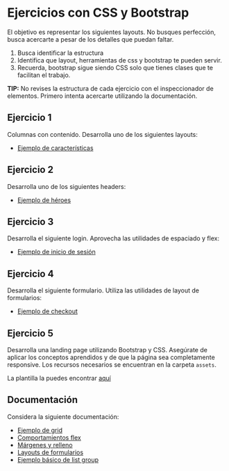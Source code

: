 # Ejercicios con CSS y Bootstrap

El objetivo es representar los siguientes layouts. No busques perfección, busca acercarte a pesar de los detalles que puedan faltar.

1. Busca identificar la estructura
2. Identifica que layout, herramientas de css y bootstrap te pueden servir.
3. Recuerda, bootstrap sigue siendo CSS solo que tienes clases que te facilitan el trabajo.

**TIP:** No revises la estructura de cada ejercicio con el inspeccionador de elementos. Primero intenta acercarte utilizando la documentación.

## Ejercicio 1
Columnas con contenido. Desarrolla uno de los siguientes layouts:
- [Ejemplo de características](https://getbootstrap.com/docs/5.0/examples/features/)

## Ejercicio 2
Desarrolla uno de los siguientes headers:
- [Ejemplo de héroes](https://getbootstrap.com/docs/5.0/examples/heroes/)

## Ejercicio 3
Desarrolla el siguiente login. Aprovecha las utilidades de espaciado y flex:
- [Ejemplo de inicio de sesión](https://getbootstrap.com/docs/5.0/examples/sign-in/)

## Ejercicio 4
Desarrolla el siguiente formulario. Utiliza las utilidades de layout de formularios:
- [Ejemplo de checkout](https://getbootstrap.com/docs/5.0/examples/checkout/)

## Ejercicio 5

Desarrolla una landing page utilizando Bootstrap y CSS. Asegúrate de aplicar los conceptos aprendidos y de que la página sea completamente responsive. Los recursos necesarios se encuentran en la carpeta `assets`.

La plantilla la puedes encontrar [aquí](https://www.figma.com/design/QjRDVWmmyeCGKCTohTUvq4/Course-Simple-landing-page-(Community)?node-id=5-2&t=VzQjFtYN8t4Wcr87-0)

## Documentación

Considera la siguiente documentación:

- [Ejemplo de grid](https://getbootstrap.com/docs/5.3/layout/grid/#example)
- [Comportamientos flex](https://getbootstrap.com/docs/5.3/utilities/flex/#enable-flex-behaviors)
- [Márgenes y relleno](https://getbootstrap.com/docs/5.3/utilities/spacing/#margin-and-padding)
- [Layouts de formularios](https://getbootstrap.com/docs/5.3/forms/layout/#forms)
- [Ejemplo básico de list group](https://getbootstrap.com/docs/5.3/components/list-group/#basic-example)